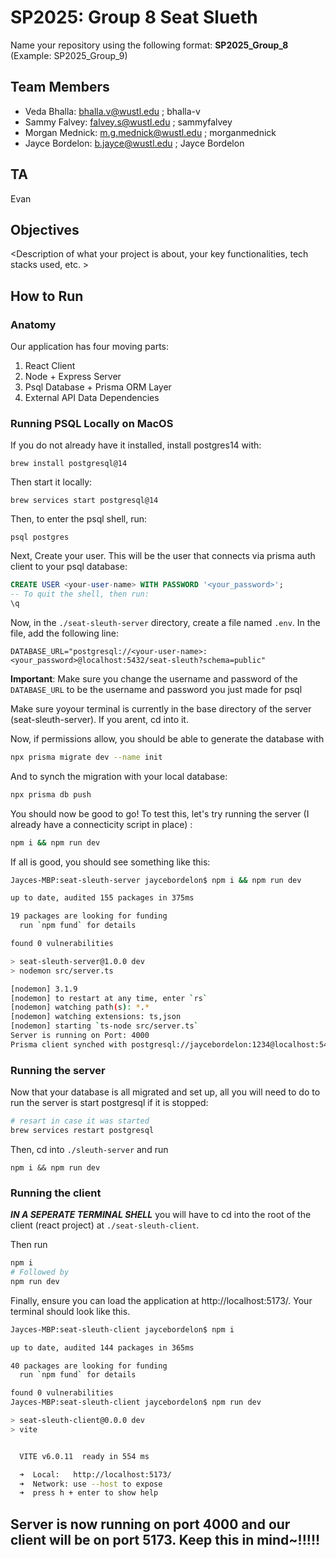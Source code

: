 # SP2025: Group 8 Seat Slueth

Name your repository using the following format:
**SP2025_Group_8**
(Example: SP2025_Group_9)

## Team Members

- Veda Bhalla: bhalla.v@wustl.edu ; bhalla-v
- Sammy Falvey: falvey.s@wustl.edu ; sammyfalvey
- Morgan Mednick: m.g.mednick@wustl.edu ; morganmednick
- Jayce Bordelon: b.jayce@wustl.edu ; Jayce Bordelon

## TA

Evan

## Objectives

&lt;Description of what your project is about, your key functionalities, tech stacks used, etc. &gt;

## How to Run

### Anatomy

Our application has four moving parts:

1. React Client
2. Node + Express Server
3. Psql Database + Prisma ORM Layer
4. External API Data Dependencies

### Running PSQL Locally on MacOS

If you do not already have it installed, install postgres14 with:

```
brew install postgresql@14
```

Then start it locally:

```
brew services start postgresql@14
```

Then, to enter the psql shell, run:

```
psql postgres
```

Next, Create your user. This will be the user that connects via prisma auth client to your psql database:

```sql
CREATE USER <your-user-name> WITH PASSWORD '<your_password>';
-- To quit the shell, then run:
\q
```

Now, in the `./seat-sleuth-server` directory, create a file named `.env`. In the file, add the following line:

```
DATABASE_URL="postgresql://<your-user-name>:<your_password>@localhost:5432/seat-sleuth?schema=public"
```

**Important**: Make sure you change the username and password of the `DATABASE_URL` to be the username and password you just made for psql

Make sure yoyour terminal is currently in the base directory of the server (seat-sleuth-server). If you arent, cd into it.

Now, if permissions allow, you should be able to generate the database with

```bash
npx prisma migrate dev --name init
```

And to synch the migration with your local database:

```bash
npx prisma db push
```

You should now be good to go! To test this, let's try running the server (I already have a connecticity script in place) :

```bash
npm i && npm run dev
```

If all is good, you should see something like this:

```bash
Jayces-MBP:seat-sleuth-server jaycebordelon$ npm i && npm run dev

up to date, audited 155 packages in 375ms

19 packages are looking for funding
  run `npm fund` for details

found 0 vulnerabilities

> seat-sleuth-server@1.0.0 dev
> nodemon src/server.ts

[nodemon] 3.1.9
[nodemon] to restart at any time, enter `rs`
[nodemon] watching path(s): *.*
[nodemon] watching extensions: ts,json
[nodemon] starting `ts-node src/server.ts`
Server is running on Port: 4000
Prisma client synched with postgresql://jaycebordelon:1234@localhost:5432/seat-sleuth?schema=public
```

### Running the server

Now that your database is all migrated and set up, all you will need to do to run the server is start postgresql if it is stopped:

```bash
# resart in case it was started
brew services restart postgresql
```

Then, cd into `./sleuth-server` and run

```
npm i && npm run dev
```

### Running the client

**_IN A SEPERATE TERMINAL SHELL_** you will have to cd into the root of the client (react project) at `./seat-sleuth-client`.

Then run

```bash
npm i
# Followed by
npm run dev
```

Finally, ensure you can load the application at http://localhost:5173/. Your terminal should look like this.

```bash
Jayces-MBP:seat-sleuth-client jaycebordelon$ npm i

up to date, audited 144 packages in 365ms

40 packages are looking for funding
  run `npm fund` for details

found 0 vulnerabilities
Jayces-MBP:seat-sleuth-client jaycebordelon$ npm run dev

> seat-sleuth-client@0.0.0 dev
> vite


  VITE v6.0.11  ready in 554 ms

  ➜  Local:   http://localhost:5173/
  ➜  Network: use --host to expose
  ➜  press h + enter to show help
```

## Server is now running on port 4000 and our client will be on port 5173. Keep this in mind~!!!!!
